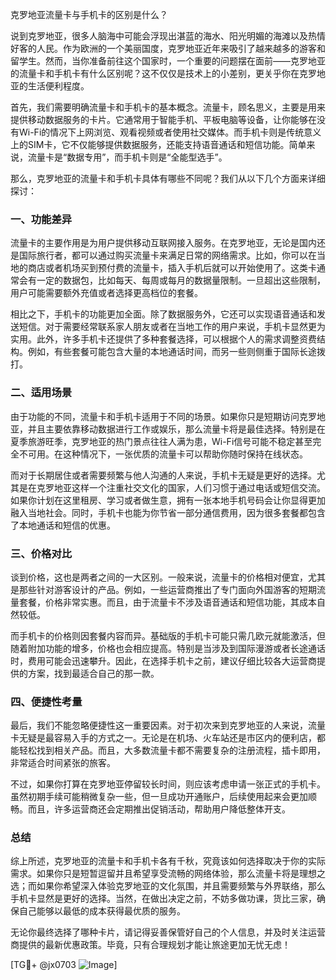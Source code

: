 克罗地亚流量卡与手机卡的区别是什么？

说到克罗地亚，很多人脑海中可能会浮现出湛蓝的海水、阳光明媚的海滩以及热情好客的人民。作为欧洲的一个美丽国度，克罗地亚近年来吸引了越来越多的游客和留学生。然而，当你准备前往这个国家时，一个重要的问题摆在面前——克罗地亚的流量卡和手机卡有什么区别呢？这不仅仅是技术上的小差别，更关乎你在克罗地亚的生活便利程度。

首先，我们需要明确流量卡和手机卡的基本概念。流量卡，顾名思义，主要是用来提供移动数据服务的卡片。它通常用于智能手机、平板电脑等设备，让你能够在没有Wi-Fi的情况下上网浏览、观看视频或者使用社交媒体。而手机卡则是传统意义上的SIM卡，它不仅能够提供数据服务，还能支持语音通话和短信功能。简单来说，流量卡是“数据专用”，而手机卡则是“全能型选手”。

那么，克罗地亚的流量卡和手机卡具体有哪些不同呢？我们从以下几个方面来详细探讨：

### 一、功能差异

流量卡的主要作用是为用户提供移动互联网接入服务。在克罗地亚，无论是国内还是国际旅行者，都可以通过购买流量卡来满足日常的网络需求。比如，你可以在当地的商店或者机场买到预付费的流量卡，插入手机后就可以开始使用了。这类卡通常会有一定的数据包，比如每天、每周或每月的数据量限制。一旦超出这些限制，用户可能需要额外充值或者选择更高档位的套餐。

相比之下，手机卡的功能更加全面。除了数据服务外，它还可以实现语音通话和发送短信。对于需要经常联系家人朋友或者在当地工作的用户来说，手机卡显然更为实用。此外，许多手机卡还提供了多种套餐选择，可以根据个人的需求调整资费结构。例如，有些套餐可能包含大量的本地通话时间，而另一些则侧重于国际长途拨打。

### 二、适用场景

由于功能的不同，流量卡和手机卡适用于不同的场景。如果你只是短期访问克罗地亚，并且主要依靠移动数据进行工作或娱乐，那么流量卡将是最佳选择。特别是在夏季旅游旺季，克罗地亚的热门景点往往人满为患，Wi-Fi信号可能不稳定甚至完全不可用。在这种情况下，一张优质的流量卡可以帮助你随时保持在线状态。

而对于长期居住或者需要频繁与他人沟通的人来说，手机卡无疑是更好的选择。尤其是在克罗地亚这样一个注重社交文化的国家，人们习惯于通过电话或短信交流。如果你计划在这里租房、学习或者做生意，拥有一张本地手机号码会让你显得更加融入当地社会。同时，手机卡也能为你节省一部分通信费用，因为很多套餐都包含了本地通话和短信的优惠。

### 三、价格对比

谈到价格，这也是两者之间的一大区别。一般来说，流量卡的价格相对便宜，尤其是那些针对游客设计的产品。例如，一些运营商推出了专门面向外国游客的短期流量套餐，价格非常实惠。而且，由于流量卡不涉及语音通话和短信功能，其成本自然较低。

而手机卡的价格则因套餐内容而异。基础版的手机卡可能只需几欧元就能激活，但随着附加功能的增多，价格也会相应提高。特别是当涉及到国际漫游或者长途通话时，费用可能会迅速攀升。因此，在选择手机卡之前，建议仔细比较各大运营商提供的方案，找到最适合自己的那一款。

### 四、便捷性考量

最后，我们不能忽略便捷性这一重要因素。对于初次来到克罗地亚的人来说，流量卡无疑是最容易入手的方式之一。无论是在机场、火车站还是市区内的便利店，都能轻松找到相关产品。而且，大多数流量卡都不需要复杂的注册流程，插卡即用，非常适合时间紧张的旅客。

不过，如果你打算在克罗地亚停留较长时间，则应该考虑申请一张正式的手机卡。虽然初期手续可能稍微复杂一些，但一旦成功开通账户，后续使用起来会更加顺畅。而且，许多运营商还会定期推出促销活动，帮助用户降低整体开支。

### 总结

综上所述，克罗地亚的流量卡和手机卡各有千秋，究竟该如何选择取决于你的实际需求。如果你只是短暂逗留并且希望享受流畅的网络体验，那么流量卡将是理想之选；而如果你希望深入体验克罗地亚的文化氛围，并且需要频繁与外界联络，那么手机卡显然是更好的选择。当然，在做出决定之前，不妨多做功课，货比三家，确保自己能够以最低的成本获得最优质的服务。

无论你最终选择了哪种卡片，请记得妥善保管好自己的个人信息，并及时关注运营商提供的最新优惠政策。毕竟，只有合理规划才能让旅途更加无忧无虑！

[TG💪+ @jx0703 ![Image](https://github.com/user-attachments/assets/dbca1d08-cadb-493c-b0ec-ad6f7a83f270)]